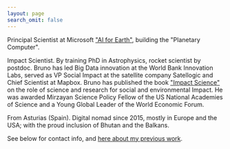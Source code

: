 ```yaml
---
layout: page
search_omit: false
---
```



Principal Scientist at Microsoft ["AI for Earth"](https://www.microsoft.com/en-us/ai/ai-for-earth), building the "Planetary Computer". 

Impact Scientist. By training PhD in Astrophysics, rocket scientist by postdoc. Bruno has led Big Data innovation at the World Bank Innovation Labs, served as VP Social Impact at the satellite company Satellogic and Chief Scientist at Mapbox. Bruno has published the book ["Impact Science"](https://www.amazon.com/gp/product/B07SN1L4L2/ref=dbs_a_def_rwt_bibl_vppi_i1) on the role of science and research for social and environmental Impact. He was awarded Mirzayan Science Policy Fellow of the US National Academies of Science and a Young Global Leader of the World Economic Forum.

From Asturias (Spain). Digital nomad since 2015, mostly in Europe and the USA; with the proud inclusion of Bhutan and the Balkans.

See below for contact info, and [here about my previous work](/work).
